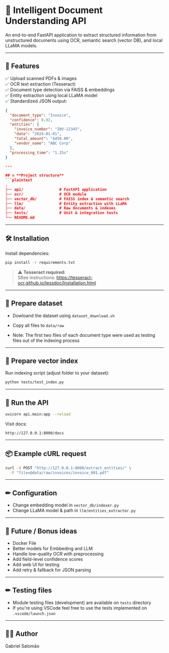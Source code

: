 # 🧠 Intelligent Document Understanding API

An end-to-end FastAPI application to extract structured information from unstructured documents using OCR, semantic search (vector DB), and local LLaMA models.

---

## 🚀 **Features**
✅ Upload scanned PDFs & images  
✅ OCR text extraction (Tesseract)  
✅ Document type detection via FAISS & embeddings  
✅ Entity extraction using local LLaMA model  
✅ Standardized JSON output:
```json
{
  "document_type": "Invoice",
  "confidence": 0.92,
  "entities": {
    "invoice_number": "INV-12345",
    "date": "2024-01-01",
    "total_amount": "$450.00",
    "vendor_name": "ABC Corp"
  },
  "processing_time": "1.25s"
}

---

## ⚙️ **Project structure**
```plaintext
.
├── api/                # FastAPI application
├── ocr/                # OCR module
├── vector_db/          # FAISS index & semantic search
├── llm/                # Entity extraction with LLaMA
├── data/               # Raw documents & indexes
├── tests/              # Unit & integration tests
└── README.md
```

---

## 🛠 **Installation**
Install dependencies:
```bash
pip install -r requirements.txt
```

> ⚠ **Tesseract required:**  
Sßee instructions: https://tesseract-ocr.github.io/tessdoc/Installation.html

---

## 🧩 **Prepare dataset**
- Dowloand the dataset using `dataset_download.sh`
- Copy all files to `data/raw`

- Note: The first two files of each document type were used as testing files out of the indexing process


---

## 🧩 **Prepare vector index**

Run indexing script (adjust folder to your dataset):
```bash
python tests/test_index.py
```

---

## 🤖 **Run the API**
```bash
uvicorn api.main:app --reload
```

Visit docs:
```
http://127.0.0.1:8000/docs
```

---

## 📦 **Example cURL request**
```bash
curl -X POST "http://127.0.0.1:8000/extract_entities/" \
  -F "file=@data/raw/invoices/invoice_001.pdf"
```

---

## ✏ **Configuration**
- Change embedding model in `vector_db/indexer.py`
- Change LLaMA model & path in `llm/entities_extractor.py`

---

## 📍 **Future / Bonus ideas**
- Docker File
- Better models for Embbeding and LLM
- Handle low-quality OCR with preprocessing
- Add field-level confidence scores
- Add web UI for testing
- Add retry & fallback for JSON parsing

---

## ✏ **Testing files**
- Module testing files (development) are available on `tests` directory
- If you're using VSCode feel free to use the tests implemented on `.vscode/launch.json`

---

## 🧑‍💻 **Author**
Gabriel Salomão